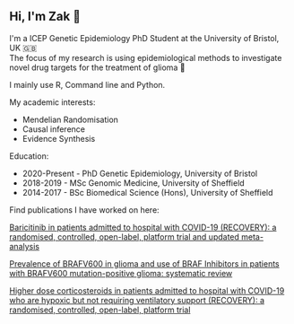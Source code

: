 
## Hi, I'm Zak 👋
<p>I'm a ICEP Genetic Epidemiology PhD Student at the University of Bristol, UK 🇬🇧 <br>
The focus of my research is using epidemiological methods to investigate novel drug targets for the treatment of glioma 🧠<br>

I mainly use R, Command line and Python.<br>
<p>My academic interests:<br>
<ul>
<li>Mendelian Randomisation</li>
<li>Causal inference</li>
<li>Evidence Synthesis</li>
</ul>
<p>Education:
<ul>
<li>2020-Present - PhD Genetic Epidemiology, University of Bristol</li>
<li>2018-2019 - MSc Genomic Medicine, University of Sheffield</li>
<li>2014-2017 - BSc Biomedical Science (Hons), University of Sheffield</li>
</ul>
<p>Find publications I have worked on here:<br>

[Baricitinib in patients admitted to hospital with COVID-19 (RECOVERY): a randomised, controlled, open-label, platform trial and updated meta-analysis](https://pubmed.ncbi.nlm.nih.gov/35908569/)

[Prevalence of BRAFV600 in glioma and use of BRAF Inhibitors in patients with BRAFV600 mutation-positive glioma: systematic review](https://pubmed.ncbi.nlm.nih.gov/34718782/)

[Higher dose corticosteroids in patients admitted to hospital with COVID-19 who are hypoxic but not requiring ventilatory support (RECOVERY): a randomised, controlled, open-label, platform trial ](https://pubmed.ncbi.nlm.nih.gov/37060915/)


